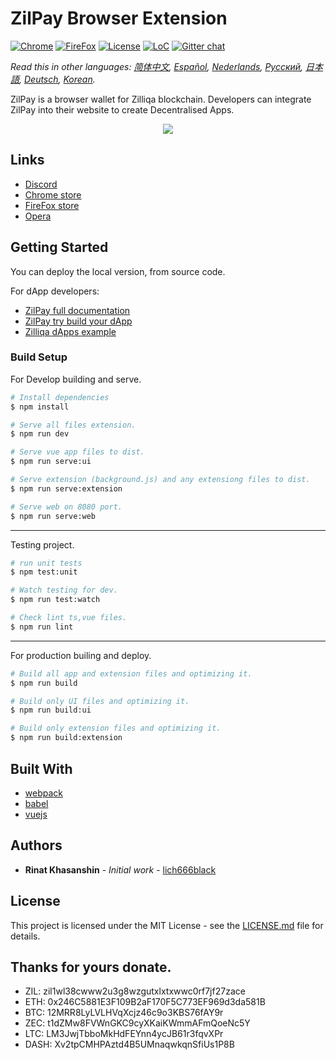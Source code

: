 # ZilPay Browser Extension

[![Chrome](https://img.shields.io/chrome-web-store/v/klnaejjgbibmhlephnhpmaofohgkpgkd)](https://chrome.google.com/webstore/detail/zilpay/klnaejjgbibmhlephnhpmaofohgkpgkd?utm_source=chrome-ntp-icon)
[![FireFox](https://img.shields.io/amo/v/zilpay)](https://addons.mozilla.org/en-GB/firefox/addon/zilpay/)
[![License](https://img.shields.io/badge/License-MIT-blue.svg)](https://github.com/Zilliqa/scilla/blob/master/LICENSE)
[![LoC](https://tokei.rs/b1/github/zilpay/zil-pay?category=lines)](https://github.com/zilpay/zil-pay)
[![Gitter chat](http://img.shields.io/badge/chat-on%20gitter-077a8f.svg)](https://gitter.im/Zilliqa/General)

*Read this in other languages: [简体中文](README_ZH-CN.md), [Español](README_ES.md), [Nederlands](intro_NL.md), [Русский](README_RU.md), [日本語](README_JP.md), [Deutsch](README_DE.md), [Korean](README_KR.md).*

ZilPay is a browser wallet for Zilliqa blockchain. Developers can integrate ZilPay into their website to create Decentralised Apps.

<p align="center">
  <a href="https://zilpay.xyz"><img src="https://github.com/lich666dead/zil-pay/blob/master/imgs/preview.png"></a>
</p>

## Links
+ [Discord](https://discordapp.com/channels/370992535725932544/636917110089580544)
+ [Chrome store](https://chrome.google.com/webstore/detail/zilpay/klnaejjgbibmhlephnhpmaofohgkpgkd?utm_source=chrome-ntp-icon)
+ [FireFox store](https://addons.mozilla.org/en-GB/firefox/addon/zilpay/)
+ [Opera](https://chrome.google.com/webstore/detail/zilpay/klnaejjgbibmhlephnhpmaofohgkpgkd?utm_source=chrome-ntp-icon)

## Getting Started
You can deploy the local version, from source code.

For dApp developers:
+ [ZilPay full documentation](https://zilpay.xyz/Documentation/)
+ [ZilPay try build your dApp](https://medium.com/coinmonks/test-and-develop-dapps-on-zilliqa-with-zilpay-52b165f118bf?source=friends_link&sk=2a60070ddac60677ec36b1234c60222a)
+ [Zilliqa dApps example](https://github.com/lich666dead/zilliqa-dApps)

### Build Setup

For Develop building and serve.
``` bash
# Install dependencies
$ npm install

# Serve all files extension.
$ npm run dev

# Serve vue app files to dist.
$ npm run serve:ui

# Serve extension (background.js) and any extensiong files to dist.
$ npm run serve:extension

# Serve web on 8080 port.
$ npm run serve:web
```

---

Testing project.
``` bash
# run unit tests
$ npm test:unit

# Watch testing for dev.
$ npm run test:watch

# Check lint ts,vue files.
$ npm run lint

```

---

For production builing and deploy.
``` bash
# Build all app and extension files and optimizing it.
$ npm run build

# Build only UI files and optimizing it.
$ npm run build:ui

# Build only extension files and optimizing it.
$ npm run build:extension
```

## Built With

* [webpack](https://github.com/webpack/webpack)
* [babel](https://github.com/babel/babel)
* [vuejs](https://github.com/vuejs)

## Authors

* **Rinat Khasanshin** - *Initial work* - [lich666black](https://github.com/lich666dead)

## License

This project is licensed under the MIT License - see the [LICENSE.md](https://github.com/zilpay/zil-pay/blob/master/LICENSE) file for details.

Thanks for yours donate.
------

- ZIL: zil1wl38cwww2u3g8wzgutxlxtxwwc0rf7jf27zace
- ETH: 0x246C5881E3F109B2aF170F5C773EF969d3da581B
- BTC: 12MRR8LyLVLHVqXcjz46c9o3KBS76fAY9r
- ZEC: t1dZMw8FVWnGKC9cyXKaiKWmmAFmQoeNc5Y
- LTC: LM3JwjTbboMkHdFEYnn4ycJB61r3fqvXPr
- DASH: Xv2tpCMHPAztd4B5UMnaqwkqnSfiUs1P8B
